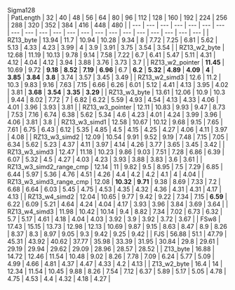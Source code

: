   
Sigma128  
|  PatLength  |  32  |  40  |  48  |  56  |  64  |  80  |  96  |  112  |  128  |  160  |  192  |  224  |  256  |  288  |  320  |  352  |  384  |  416  |  448  |  480  |
| ---  |  ---  |  ---  |  ---  |  ---  |  ---  |  ---  |  ---  |  ---  |  ---  |  ---  |  ---  |  ---  |  ---  |  ---  |  ---  |  ---  |  ---  |  ---  |  ---  |  ---  |
|  RZ13_byte  |  13.94  |  11.7  |  10.94  |  10.28  |  9.34  |  8  |  7.72  |  7.25  |  6.81  |  5.62  |  5.13  |  4.33  |  4.23  |  3.99  |  4  |  3.9  |  3.91  |  3.75  |  3.54  |  3.54  |
|  RZ13_w2_byte  |  12.68  |  11.19  |  10.13  |  9.78  |  9.14  |  7.58  |  7.22  |  6.7  |  6.41  |  5.47  |  5.11  |  4.31  |  4.12  |  4.04  |  4.12  |  3.94  |  3.88  |  3.76  |  3.73  |  3.7  |
|  RZ13_w2_pointer  |   **11.45**   |  10.69  |  9.72  |   **9.18**   |   **8.52**   |   **7.19**   |   **6.96**   |  6.7  |   **6.2**   |   **5.32**   |   **4.89**   |   **4.09**   |   **4**   |   **3.85**   |   **3.84**   |   **3.8**   |  3.74  |  3.57  |  3.45  |  3.49  |
|  RZ13_w2_simd3  |  12.6  |  11.2  |  10.3  |  9.83  |  9.16  |  7.63  |  7.15  |  6.66  |  6.26  |  6.01  |  5.12  |  4.41  |  4.13  |  3.95  |  4.02  |  3.81  |   **3.68**   |   **3.54**   |   **3.35**   |   **3.29**   |
|  RZ13_w3_byte  |  13.61  |  12.06  |  10.9  |  10.3  |  9.44  |  8.02  |  7.72  |  7  |  6.82  |  6.22  |  5.59  |  4.93  |  4.54  |  4.13  |  4.33  |  4.06  |  4.01  |  3.96  |  3.93  |  3.81  |
|  RZ13_w3_pointer  |  12.11  |  10.83  |  9.93  |  9.47  |  8.73  |  7.53  |  7.16  |  6.74  |  6.38  |  5.62  |  5.34  |  4.6  |  4.23  |  4.01  |  4.24  |  3.99  |  3.96  |  4.06  |  3.81  |  3.8  |
|  RZ13_w3_simd1  |  12.58  |  10.67  |  10.12  |  9.68  |  9.15  |  7.65  |  7.61  |  6.75  |  6.43  |  6.12  |  5.35  |  4.85  |  4.5  |  4.15  |  4.25  |  4.27  |  4.06  |  4.11  |  3.97  |  4.08  |
|  RZ13_w3_simd2  |  12.09  |  10.54  |  9.91  |  9.52  |  9.19  |  7.48  |  7.15  |  7.05  |  6.34  |  5.62  |  5.23  |  4.37  |  4.11  |  3.97  |  4.14  |  4.26  |  3.77  |  3.65  |  3.45  |  3.42  |
|  RZ13_w3_simd3  |  12.47  |  11.18  |  10.23  |  9.86  |  9.03  |  7.51  |  7.28  |  6.86  |  6.39  |  6.07  |  5.32  |  4.5  |  4.27  |  4.03  |  4.23  |  3.93  |  3.88  |  3.83  |  3.6  |  3.61  |
|  RZ13_w3_simd2_range_cmp  |  12.14  |  11  |  9.82  |  9.5  |  8.95  |  7.5  |  7.29  |  6.85  |  6.44  |  5.97  |  5.36  |  4.76  |  4.51  |  4.26  |  4.4  |  4.2  |  4.2  |  4.1  |  4  |  4.04  |
|  RZ13_w3_simd3_range_cmp  |  12.08  |   **10.32**   |   **9.71**   |  9.38  |  8.69  |  7.33  |  7.2  |  6.68  |  6.64  |  6.03  |  5.45  |  4.75  |  4.53  |  4.35  |  4.32  |  4.36  |  4.31  |  4.31  |  4.17  |  4.13  |
|  RZ13_w4_simd2  |  12.04  |  10.65  |  9.77  |  9.42  |  9.22  |  7.34  |  7.15  |   **6.59**   |  6.22  |  6.09  |  5.21  |  4.64  |  4.24  |  4.04  |  4.17  |  3.93  |  3.96  |  3.84  |  3.69  |  3.64  |
|  RZ13_w4_simd3  |  11.98  |  10.42  |  10.14  |  9.4  |  8.82  |  7.34  |  7.02  |  6.73  |  6.32  |  5.7  |  5.17  |  4.61  |  4.18  |  4.04  |  4.03  |  3.92  |  3.9  |  3.92  |  3.72  |  3.67  |
|  FSw8  |  17.43  |  15.15  |  13.73  |  12.98  |  12.13  |  10.69  |  9.87  |  9.15  |  8.63  |  8.47  |  8.9  |  8.26  |  8.37  |  8.3  |  8.97  |  9.05  |  9.3  |  9.42  |  9.25  |  9.42  |
|  FJS  |  56.88  |  51.1  |  47.79  |  45.31  |  43.92  |  40.62  |  37.77  |  35.98  |  33.39  |  31.95  |  30.84  |  29.8  |  29.61  |  29.19  |  29.94  |  29.62  |  29.09  |  28.96  |  28.57  |  28.52  |
|  Z13_byte  |  16.88  |  14.72  |  12.46  |  11.54  |  10.48  |  9.02  |  8.26  |  7.78  |  7.09  |  6.24  |  5.77  |  5.09  |  4.99  |  4.66  |  4.81  |  4.37  |  4.47  |  4.33  |  4.2  |  4.13  |
|  Z13_w2_byte  |  16.4  |  14  |  12.34  |  11.54  |  10.45  |  9.88  |  8.26  |  7.54  |  7.12  |  6.37  |  5.89  |  5.17  |  5.05  |  4.78  |  4.75  |  4.53  |  4.4  |  4.32  |  4.18  |  4.27  |
